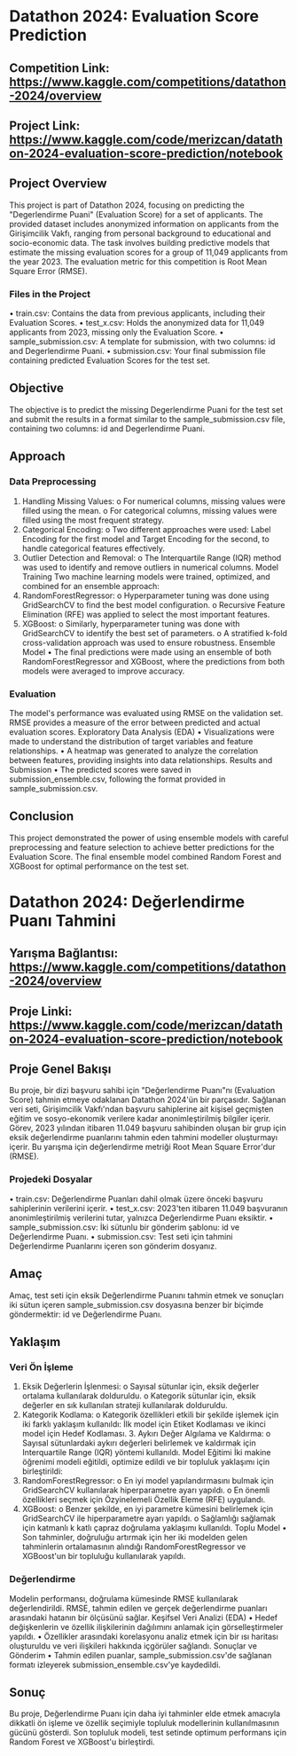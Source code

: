 # Datathon 2024: Evaluation Score Prediction
## Competition Link: https://www.kaggle.com/competitions/datathon-2024/overview
## Project Link: https://www.kaggle.com/code/merizcan/datathon-2024-evaluation-score-prediction/notebook
## Project Overview
This project is part of Datathon 2024, focusing on predicting the "Degerlendirme Puani" (Evaluation Score) for a set of applicants. The provided dataset includes anonymized information on applicants from the Girişimcilik Vakfı, ranging from personal background to educational and socio-economic data.
The task involves building predictive models that estimate the missing evaluation scores for a group of 11,049 applicants from the year 2023. The evaluation metric for this competition is Root Mean Square Error (RMSE).
### Files in the Project
•	train.csv: Contains the data from previous applicants, including their Evaluation Scores.
•	test_x.csv: Holds the anonymized data for 11,049 applicants from 2023, missing only the Evaluation Score.
•	sample_submission.csv: A template for submission, with two columns: id and Degerlendirme Puani.
•	submission.csv: Your final submission file containing predicted Evaluation Scores for the test set.
## Objective
The objective is to predict the missing Degerlendirme Puani for the test set and submit the results in a format similar to the sample_submission.csv file, containing two columns: id and Degerlendirme Puani.
## Approach
### Data Preprocessing
1.	Handling Missing Values:
o	For numerical columns, missing values were filled using the mean.
o	For categorical columns, missing values were filled using the most frequent strategy.
2.	Categorical Encoding:
o	Two different approaches were used: Label Encoding for the first model and Target Encoding for the second, to handle categorical features effectively.
3.	Outlier Detection and Removal:
o	The Interquartile Range (IQR) method was used to identify and remove outliers in numerical columns.
Model Training
Two machine learning models were trained, optimized, and combined for an ensemble approach:
1.	RandomForestRegressor:
o	Hyperparameter tuning was done using GridSearchCV to find the best model configuration.
o	Recursive Feature Elimination (RFE) was applied to select the most important features.
2.	XGBoost:
o	Similarly, hyperparameter tuning was done with GridSearchCV to identify the best set of parameters.
o	A stratified k-fold cross-validation approach was used to ensure robustness.
Ensemble Model
•	The final predictions were made using an ensemble of both RandomForestRegressor and XGBoost, where the predictions from both models were averaged to improve accuracy.
### Evaluation
The model's performance was evaluated using RMSE on the validation set. RMSE provides a measure of the error between predicted and actual evaluation scores.
Exploratory Data Analysis (EDA)
•	Visualizations were made to understand the distribution of target variables and feature relationships.
•	A heatmap was generated to analyze the correlation between features, providing insights into data relationships.
Results and Submission
•	The predicted scores were saved in submission_ensemble.csv, following the format provided in sample_submission.csv.
## Conclusion
This project demonstrated the power of using ensemble models with careful preprocessing and feature selection to achieve better predictions for the Evaluation Score. The final ensemble model combined Random Forest and XGBoost for optimal performance on the test set.


# Datathon 2024: Değerlendirme Puanı Tahmini
## Yarışma Bağlantısı: https://www.kaggle.com/competitions/datathon-2024/overview
## Proje Linki: https://www.kaggle.com/code/merizcan/datathon-2024-evaluation-score-prediction/notebook
## Proje Genel Bakışı
Bu proje, bir dizi başvuru sahibi için "Değerlendirme Puanı"nı (Evaluation Score) tahmin etmeye odaklanan Datathon 2024'ün bir parçasıdır. Sağlanan veri seti, Girişimcilik Vakfı'ndan başvuru sahiplerine ait kişisel geçmişten eğitim ve sosyo-ekonomik verilere kadar anonimleştirilmiş bilgiler içerir.
Görev, 2023 yılından itibaren 11.049 başvuru sahibinden oluşan bir grup için eksik değerlendirme puanlarını tahmin eden tahmini modeller oluşturmayı içerir. Bu yarışma için değerlendirme metriği Root Mean Square Error'dur (RMSE).
### Projedeki Dosyalar
• train.csv: Değerlendirme Puanları dahil olmak üzere önceki başvuru sahiplerinin verilerini içerir. • test_x.csv: 2023'ten itibaren 11.049 başvuranın anonimleştirilmiş verilerini tutar, yalnızca Değerlendirme Puanı eksiktir.
• sample_submission.csv: İki sütunlu bir gönderim şablonu: id ve Değerlendirme Puanı.
• submission.csv: Test seti için tahmini Değerlendirme Puanlarını içeren son gönderim dosyanız.
## Amaç
Amaç, test seti için eksik Değerlendirme Puanını tahmin etmek ve sonuçları iki sütun içeren sample_submission.csv dosyasına benzer bir biçimde göndermektir: id ve Değerlendirme Puanı.
## Yaklaşım
### Veri Ön İşleme
1. Eksik Değerlerin İşlenmesi:
o Sayısal sütunlar için, eksik değerler ortalama kullanılarak dolduruldu.
o Kategorik sütunlar için, eksik değerler en sık kullanılan strateji kullanılarak dolduruldu.
2. Kategorik Kodlama:
o Kategorik özellikleri etkili bir şekilde işlemek için iki farklı yaklaşım kullanıldı: İlk model için Etiket Kodlaması ve ikinci model için Hedef Kodlaması. 3. Aykırı Değer Algılama ve Kaldırma:
o Sayısal sütunlardaki aykırı değerleri belirlemek ve kaldırmak için Interquartile Range (IQR) yöntemi kullanıldı.
Model Eğitimi
İki makine öğrenimi modeli eğitildi, optimize edildi ve bir topluluk yaklaşımı için birleştirildi:
1. RandomForestRegressor:
o En iyi model yapılandırmasını bulmak için GridSearchCV kullanılarak hiperparametre ayarı yapıldı.
o En önemli özellikleri seçmek için Özyinelemeli Özellik Eleme (RFE) uygulandı.
2. XGBoost:
o Benzer şekilde, en iyi parametre kümesini belirlemek için GridSearchCV ile hiperparametre ayarı yapıldı.
o Sağlamlığı sağlamak için katmanlı k katlı çapraz doğrulama yaklaşımı kullanıldı.
Toplu Model
• Son tahminler, doğruluğu artırmak için her iki modelden gelen tahminlerin ortalamasının alındığı RandomForestRegressor ve XGBoost'un bir topluluğu kullanılarak yapıldı.
### Değerlendirme
Modelin performansı, doğrulama kümesinde RMSE kullanılarak değerlendirildi. RMSE, tahmin edilen ve gerçek değerlendirme puanları arasındaki hatanın bir ölçüsünü sağlar.
Keşifsel Veri Analizi (EDA)
• Hedef değişkenlerin ve özellik ilişkilerinin dağılımını anlamak için görselleştirmeler yapıldı.
• Özellikler arasındaki korelasyonu analiz etmek için bir ısı haritası oluşturuldu ve veri ilişkileri hakkında içgörüler sağlandı.
Sonuçlar ve Gönderim
• Tahmin edilen puanlar, sample_submission.csv'de sağlanan formatı izleyerek submission_ensemble.csv'ye kaydedildi.
## Sonuç
Bu proje, Değerlendirme Puanı için daha iyi tahminler elde etmek amacıyla dikkatli ön işleme ve özellik seçimiyle topluluk modellerinin kullanılmasının gücünü gösterdi. Son topluluk modeli, test setinde optimum performans için Random Forest ve XGBoost'u birleştirdi.
